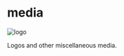 media
=====

![logo](https://rawgit.com/abersailbot/media/master/abersailbot-logo-paths.svg)

Logos and other miscellaneous media.
